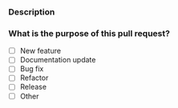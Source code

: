<!-- Thank you for contributing! -->

### Description

<!-- Please insert your description here and provide especially info about the "what" this PR is solving -->

### What is the purpose of this pull request?

<!-- (put an "X" next to an item) -->

- [ ] New feature
- [ ] Documentation update
- [ ] Bug fix
- [ ] Refactor
- [ ] Release
- [ ] Other
